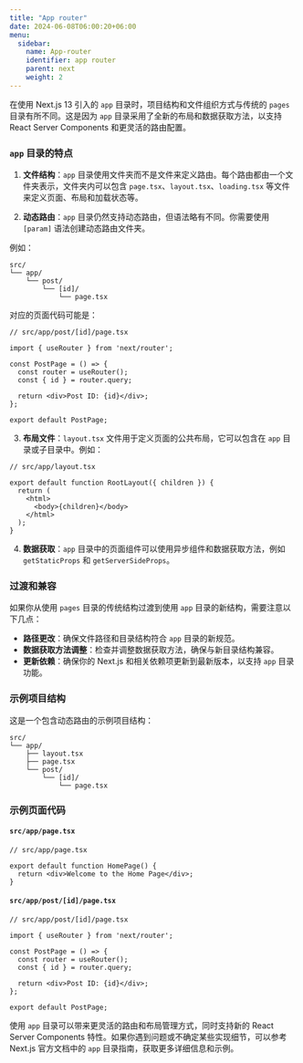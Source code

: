 ```yaml
---
title: "App router"
date: 2024-06-08T06:00:20+06:00
menu:
  sidebar:
    name: App-router
    identifier: app router
    parent: next
    weight: 2
---
```


  在使用 Next.js 13 引入的 `app` 目录时，项目结构和文件组织方式与传统的 `pages` 目录有所不同。这是因为 `app` 目录采用了全新的布局和数据获取方法，以支持 React Server Components 和更灵活的路由配置。

### `app` 目录的特点

1. **文件结构**：`app` 目录使用文件夹而不是文件来定义路由。每个路由都由一个文件夹表示，文件夹内可以包含 `page.tsx`、`layout.tsx`、`loading.tsx` 等文件来定义页面、布局和加载状态等。

2. **动态路由**：`app` 目录仍然支持动态路由，但语法略有不同。你需要使用 `[param]` 语法创建动态路由文件夹。

例如：

```
src/
└── app/
    └── post/
        └── [id]/
            └── page.tsx
```

对应的页面代码可能是：

```tsx
// src/app/post/[id]/page.tsx

import { useRouter } from 'next/router';

const PostPage = () => {
  const router = useRouter();
  const { id } = router.query;

  return <div>Post ID: {id}</div>;
};

export default PostPage;
```

3. **布局文件**：`layout.tsx` 文件用于定义页面的公共布局，它可以包含在 `app` 目录或子目录中。例如：

```tsx
// src/app/layout.tsx

export default function RootLayout({ children }) {
  return (
    <html>
      <body>{children}</body>
    </html>
  );
}
```

4. **数据获取**：`app` 目录中的页面组件可以使用异步组件和数据获取方法，例如 `getStaticProps` 和 `getServerSideProps`。

### 过渡和兼容

如果你从使用 `pages` 目录的传统结构过渡到使用 `app` 目录的新结构，需要注意以下几点：

- **路径更改**：确保文件路径和目录结构符合 `app` 目录的新规范。
- **数据获取方法调整**：检查并调整数据获取方法，确保与新目录结构兼容。
- **更新依赖**：确保你的 Next.js 和相关依赖项更新到最新版本，以支持 `app` 目录功能。

### 示例项目结构

这是一个包含动态路由的示例项目结构：

```
src/
└── app/
    ├── layout.tsx
    ├── page.tsx
    └── post/
        └── [id]/
            └── page.tsx
```

### 示例页面代码

#### `src/app/page.tsx`

```tsx
// src/app/page.tsx

export default function HomePage() {
  return <div>Welcome to the Home Page</div>;
}
```

#### `src/app/post/[id]/page.tsx`

```tsx
// src/app/post/[id]/page.tsx

import { useRouter } from 'next/router';

const PostPage = () => {
  const router = useRouter();
  const { id } = router.query;

  return <div>Post ID: {id}</div>;
};

export default PostPage;
```

使用 `app` 目录可以带来更灵活的路由和布局管理方式，同时支持新的 React Server Components 特性。如果你遇到问题或不确定某些实现细节，可以参考 Next.js 官方文档中的 `app` 目录指南，获取更多详细信息和示例。